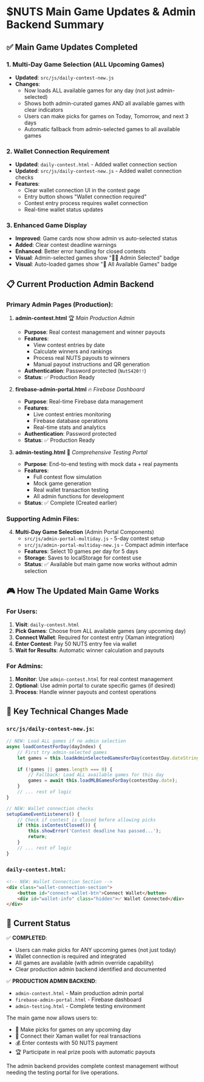 # $NUTS Main Game Updates & Admin Backend Summary

## ✅ Main Game Updates Completed

### 1. Multi-Day Game Selection (ALL Upcoming Games)
- **Updated**: `src/js/daily-contest-new.js` 
- **Changes**: 
  - Now loads ALL available games for any day (not just admin-selected)
  - Shows both admin-curated games AND all available games with clear indicators
  - Users can make picks for games on Today, Tomorrow, and next 3 days
  - Automatic fallback from admin-selected games to all available games

### 2. Wallet Connection Requirement
- **Updated**: `daily-contest.html` - Added wallet connection section
- **Updated**: `src/js/daily-contest-new.js` - Added wallet connection checks
- **Features**:
  - Clear wallet connection UI in the contest page
  - Entry button shows "Wallet connection required" 
  - Contest entry process requires wallet connection
  - Real-time wallet status updates

### 3. Enhanced Game Display
- **Improved**: Game cards now show admin vs auto-selected status
- **Added**: Clear contest deadline warnings
- **Enhanced**: Better error handling for closed contests
- **Visual**: Admin-selected games show "👨‍💼 Admin Selected" badge
- **Visual**: Auto-loaded games show "🤖 All Available Games" badge

## 📋 Current Production Admin Backend

### Primary Admin Pages (Production):

1. **admin-contest.html** 🏆 *Main Production Admin*
   - **Purpose**: Real contest management and winner payouts
   - **Features**:
     - View contest entries by date
     - Calculate winners and rankings  
     - Process real NUTS payouts to winners
     - Manual payout instructions and QR generation
   - **Authentication**: Password protected (`NutS420!!`)
   - **Status**: ✅ Production Ready

2. **firebase-admin-portal.html** 🔥 *Firebase Dashboard*  
   - **Purpose**: Real-time Firebase data management
   - **Features**:
     - Live contest entries monitoring
     - Firebase database operations
     - Real-time stats and analytics
   - **Authentication**: Password protected
   - **Status**: ✅ Production Ready

3. **admin-testing.html** 🧪 *Comprehensive Testing Portal* 
   - **Purpose**: End-to-end testing with mock data + real payments
   - **Features**:
     - Full contest flow simulation
     - Mock game generation
     - Real wallet transaction testing  
     - All admin functions for development
   - **Status**: ✅ Complete (Created earlier)

### Supporting Admin Files:

4. **Multi-Day Game Selection** (Admin Portal Components)
   - `src/js/admin-portal-multiday.js` - 5-day contest setup
   - `src/js/admin-portal-multiday-new.js` - Compact admin interface
   - **Features**: Select 10 games per day for 5 days
   - **Storage**: Saves to localStorage for contest use
   - **Status**: ✅ Available but main game now works without admin selection

## 🎮 How The Updated Main Game Works

### For Users:
1. **Visit**: `daily-contest.html`
2. **Pick Games**: Choose from ALL available games (any upcoming day)
3. **Connect Wallet**: Required for contest entry (Xaman integration)
4. **Enter Contest**: Pay 50 NUTS entry fee via wallet
5. **Wait for Results**: Automatic winner calculation and payouts

### For Admins:
1. **Monitor**: Use `admin-contest.html` for real contest management
2. **Optional**: Use admin portal to curate specific games (if desired)
3. **Process**: Handle winner payouts and contest operations

## 🔧 Key Technical Changes Made

### `src/js/daily-contest-new.js`:
```javascript
// NEW: Load ALL games if no admin selection
async loadContestForDay(dayIndex) {
    // First try admin-selected games
    let games = this.loadAdminSelectedGamesForDay(contestDay.dateString);
    
    if (!games || games.length === 0) {
        // Fallback: Load ALL available games for this day
        games = await this.loadMLBGamesForDay(contestDay.date);
    }
    // ... rest of logic
}

// NEW: Wallet connection checks  
setupGameEventListeners() {
    // Check if contest is closed before allowing picks
    if (this.isContestClosed()) {
        this.showError('Contest deadline has passed...');
        return;
    }
    // ... rest of logic
}
```

### `daily-contest.html`:
```html
<!-- NEW: Wallet Connection Section -->
<div class="wallet-connection-section">
    <button id="connect-wallet-btn">Connect Wallet</button>
    <div id="wallet-info" class="hidden">✅ Wallet Connected</div>
</div>
```

## 🚀 Current Status

✅ **COMPLETED**:
- Users can make picks for ANY upcoming games (not just today)
- Wallet connection is required and integrated  
- All games are available (with admin override capability)
- Clear production admin backend identified and documented

✅ **PRODUCTION ADMIN BACKEND**:
- `admin-contest.html` - Main production admin portal
- `firebase-admin-portal.html` - Firebase dashboard  
- `admin-testing.html` - Complete testing environment

The main game now allows users to:
- 🎯 Make picks for games on any upcoming day
- 🔗 Connect their Xaman wallet for real transactions
- 💰 Enter contests with 50 NUTS payment
- 🏆 Participate in real prize pools with automatic payouts

The admin backend provides complete contest management without needing the testing portal for live operations.
